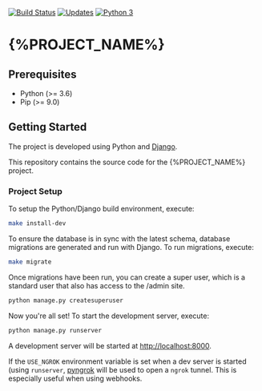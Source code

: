 [![Build Status](https://travis-ci.org/{%PROJECT_GITHUB_USER%}/{%PROJECT_ID%}.svg?branch=master)](https://travis-ci.org/{%PROJECT_GITHUB_USER%}/{%PROJECT_ID%})
[![Updates](https://pyup.io/repos/github/{%PROJECT_GITHUB_USER%}/{%PROJECT_ID%}/shield.svg)](https://pyup.io/repos/github/{%PROJECT_GITHUB_USER%}/{%PROJECT_ID%}/)
[![Python 3](https://pyup.io/repos/github/{%PROJECT_GITHUB_USER%}/{%PROJECT_ID%}/python-3-shield.svg)](https://pyup.io/repos/github/{%PROJECT_GITHUB_USER%}/{%PROJECT_ID%}/)

# {%PROJECT_NAME%}

## Prerequisites

- Python (>= 3.6)
- Pip (>= 9.0)

## Getting Started
The project is developed using Python and [Django](https://www.djangoproject.com).

This repository contains the source code for the {%PROJECT_NAME%} project.

### Project Setup
To setup the Python/Django build environment, execute:

```sh
make install-dev
```

To ensure the database is in sync with the latest schema, database migrations are generated and run with Django. To run migrations, execute:

```sh
make migrate
```

Once migrations have been run, you can create a super user, which is a standard user that also has access to the /admin site.

```sh
python manage.py createsuperuser
```

Now you're all set! To start the development server, execute:

```sh
python manage.py runserver
```

A development server will be started at <http://localhost:8000>.

If the `USE_NGROK` environment variable is set when a dev server is started (using `runserver`, [pyngrok](https://github.com/alexdlaird/pyngrok)
will be used to open a `ngrok` tunnel. This is especially useful when using webhooks.
